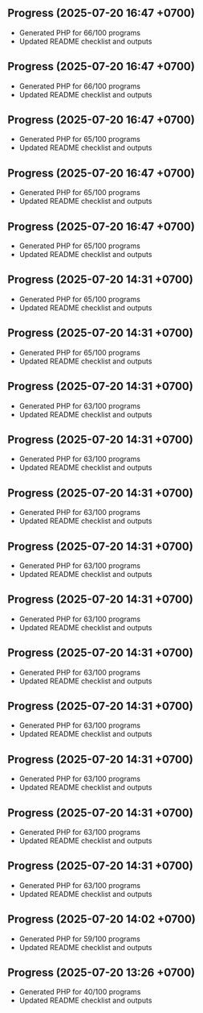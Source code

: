 ## Progress (2025-07-20 16:47 +0700)
- Generated PHP for 66/100 programs
- Updated README checklist and outputs

## Progress (2025-07-20 16:47 +0700)
- Generated PHP for 66/100 programs
- Updated README checklist and outputs

## Progress (2025-07-20 16:47 +0700)
- Generated PHP for 65/100 programs
- Updated README checklist and outputs

## Progress (2025-07-20 16:47 +0700)
- Generated PHP for 65/100 programs
- Updated README checklist and outputs

## Progress (2025-07-20 16:47 +0700)
- Generated PHP for 65/100 programs
- Updated README checklist and outputs

## Progress (2025-07-20 14:31 +0700)
- Generated PHP for 65/100 programs
- Updated README checklist and outputs

## Progress (2025-07-20 14:31 +0700)
- Generated PHP for 65/100 programs
- Updated README checklist and outputs

## Progress (2025-07-20 14:31 +0700)
- Generated PHP for 63/100 programs
- Updated README checklist and outputs

## Progress (2025-07-20 14:31 +0700)
- Generated PHP for 63/100 programs
- Updated README checklist and outputs

## Progress (2025-07-20 14:31 +0700)
- Generated PHP for 63/100 programs
- Updated README checklist and outputs

## Progress (2025-07-20 14:31 +0700)
- Generated PHP for 63/100 programs
- Updated README checklist and outputs

## Progress (2025-07-20 14:31 +0700)
- Generated PHP for 63/100 programs
- Updated README checklist and outputs

## Progress (2025-07-20 14:31 +0700)
- Generated PHP for 63/100 programs
- Updated README checklist and outputs

## Progress (2025-07-20 14:31 +0700)
- Generated PHP for 63/100 programs
- Updated README checklist and outputs

## Progress (2025-07-20 14:31 +0700)
- Generated PHP for 63/100 programs
- Updated README checklist and outputs

## Progress (2025-07-20 14:31 +0700)
- Generated PHP for 63/100 programs
- Updated README checklist and outputs

## Progress (2025-07-20 14:31 +0700)
- Generated PHP for 63/100 programs
- Updated README checklist and outputs

## Progress (2025-07-20 14:02 +0700)
- Generated PHP for 59/100 programs
- Updated README checklist and outputs

## Progress (2025-07-20 13:26 +0700)
- Generated PHP for 40/100 programs
- Updated README checklist and outputs
